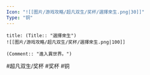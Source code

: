 ```yaml
---
Icon: "![[图片/游戏攻略/超凡双生/奖杯/選擇來生.png|30]]"
Type: "铜"
---
```

```ad-common-bronze-trophy
title: (Title:: "選擇來生")
![[图片/游戏攻略/超凡双生/奖杯/選擇來生.png|100]]

(Comment:: "進入異世界。")
```

#超凡双生/奖杯 #奖杯 #铜
